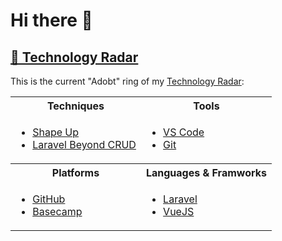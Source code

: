 Hi there 👋
===

[📡 Technology Radar](https://github.com/witteker/.github/wiki/%F0%9F%93%A1-Technology-Radar)
---

This is the current "Adobt" ring of my [Technology Radar](https://www.thoughtworks.com/radar/faq-and-more):

<table>
  <tbody>
    <tr>
      <th>Techniques</th>
      <th>Tools</th>
    </tr>
    <tr>
      <td>
        <ul>
          <li><a href="https://github.com/witteker/.github/adobt/techniques.shape-up">Shape Up</a></li>
          <li><a href="https://github.com/witteker/.github/adobt/techniques.laravel-beyond-crud">Laravel Beyond CRUD</a></li>
        </ul>
      </td>
      <td>
        <ul>
          <li><a href="https://github.com/witteker/.github/adobt/tools.vs-code">VS Code</a></li>
          <li><a href="https://github.com/witteker/.github/adobt/tools.git">Git</a></li>
        </ul>
      </td>
    </tr>
    <tr>
      <th>Platforms</th>
      <th>Languages & Framworks</th>
    </tr>
    <tr>
      <td>
        <ul>
          <li><a href="https://github.com/witteker/.github/adobt/platforms.github">GitHub</a></li>
          <li><a href="https://github.com/witteker/.github/adobt/platforms.basecamp">Basecamp</a></li>
        </ul>
      </td>
      <td>
        <ul>
          <li><a href="https://github.com/witteker/.github/adobt/languages+frameworks.laravel">Laravel</a></li>
          <li><a href="https://github.com/witteker/.github/adobt/languages+frameworks.vuejs">VueJS</a></li>
        </ul>
      </td>
    </tr>
  </tbody>
</table>

